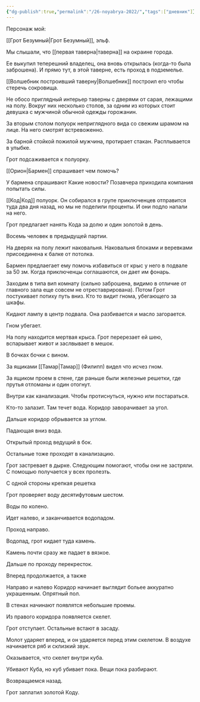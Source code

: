 ```yaml
---
{"dg-publish":true,"permalink":"/26-noyabrya-2022/","tags":["дневник"]}
---
```



Персонаж мой:

[[Грот Безумный\|Грот Безумный]], эльф.

Мы слышали, что [[первая таверна\|таверна]] на окраине города.

Ее выкупил теперешний владелец, она вновь открылась (когда-то была заброшена). И прямо тут, в этой таверне, есть проход в подземелье.

[[Волшебник построивший таверну\|Волшебник]] построил его чтобы стеречь сокровища.

Не обосо приглядный интерьер таверны с дверями от сарая, лежащими на полу. Вокруг них несколько столов, за одним из которых стоит девушка с мужчиной обычной одежды горожанин.

За вторым столом полуорк неприглядного вида со свежим шрамом на лице. На него смотрят встревоженно.

За барной стойкой пожилой мужчина, протирает стакан. Расплывается в улыбке.

Грот подсаживается к полуорку.

[[Орион\|Бармен]] спрашивает чем помочь?

У бармена спрашивают Какие новости? Позавчера приходила компания попытать силы.

[[Код\|Код]] полуорк. Он собирался в групе приключенцев отправится туда два дня назад, но мы не поделили проценты. И они подло напали на него.

Грот предлагает нанять Кода за долю и один золотой в день.

Восемь человек в предыдущей партии.

На дверях на полу лежит наковальня. Наковальня блоками и веревками присоединена к балке от потолка.

Бармен предлаегает ему помочь избавиться от крыс у него в подвале за 50 зм. Когда приключенцы соглашаются, он дает им фонарь.

Заходим в типа вип комнату (сильно заброшена, видимо в отличие от главного зала еще совсем не отреставрирована). Потом Грот постукивает потиху путь вниз. Кто то видит гнома, убегающего за шкафы.

Кидают лампу в центр подвала. Она разбивается и масло загорается.

Гном убегает.

На полу находится мертвая крыса. Грот перерезает ей шею, вспарывает живот и заслвывает в мешок.

В бочках бочки с вином.

За ящиками [[Тамар\|Тамар]] (Филипп) видел что исчез гном.

За ящиком проем в стене, где раньше были железные решетки, где прутья отломаны и один отогнут.

Внутри как канализация. Чтобы протиснуться, нужно или постараться.

Кто-то залазит. Там течет вода. Коридор заворачивает за угол.

Дальше коридор обрывается за углом.

Падающая вниз вода.

Открытый проход ведущий в бок.

Остальные тоже проходят в канализацию.

Грот застревает в дырке. Следующим помогают, чтобы они не застряли. С помощью получается у всех пролезть.

С одной стороны крепкая решетка

Грот проверяет воду десятифутовым шестом.

Воды по колено.

Идет налево, и заканчивается водопадом.

Проход направо.

Водопад, грот кидает туда камень.

Камень почти сразу же падает в вязкое.

Дальше по проходу перекресток.

Вперед продолжается, а также

Направо и налево Коридор начинает выглядит больее аккуратно украшенным. Опрятный пол.

В стенах начинают появлятся небольшие проемы.

Из правого коридора появляется скелет.

Грот отступает. Остальные встают в засаду.

Молот ударяет вперед, и он ударяется перед этим скелетом. В воздухе начинается ряб и склизкий звук.

Оказывается, что скелет внутри куба.

Убивают Куба, но куб убивает пока. Вещи пока разбирают.

Возвращаемся назад.

Грот заплатил золотой Коду.